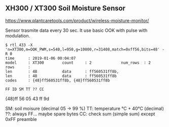 ## XH300 / XT300 Soil Moisture Sensor

https://www.plantcaretools.com/product/wireless-moisture-monitor/

Sensor trasmite data every 30 sec.
It use basic OOK with pulse with modulation.

```
$ rtl_433 -X 'n=XT300,m=OOK_PWM,s=540,l=950,g=10000,r=31408,match=0xff56,bits=48' -R 0
time      : 2019-01-06 00:04:07
model     : XT300        count     : 2             num_rows  : 2             rows      : 
len       : 48           data      : ff560531ff8b, 
len       : 48           data      : ff560531ff8b
codes     : {48}ff560531ff8b, {48}ff560531ff8b
```



    FF ID SM TT ?? CC
{48}ff 56 05 43 ff 9d


SM: soil moisure (decimal 05 -> 99 %)
TT: temperature °C + 40°C (decimal)
??: always FF... maybe spare bytes
CC: check sum (simple sum) except 0xFF preamble

